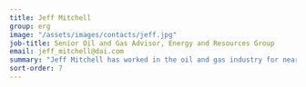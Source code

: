 ```yaml
---
title: Jeff Mitchell
group: erg
image: "/assets/images/contacts/jeff.jpg"
job-title: Senior Oil and Gas Advisor, Energy and Resources Group
email: jeff_mitchell@dai.com
summary: "Jeff Mitchell has worked in the oil and gas industry for nearly 40 years. His extensive experience informs DAI’s proprietary tool for economic analysis of local content in developing countries’ extractive industries."
sort-order: 7
---
```

